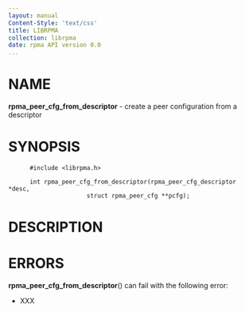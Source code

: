 ```yaml
---
layout: manual
Content-Style: 'text/css'
title: LIBRPMA
collection: librpma
date: rpma API version 0.0
...
```


[comment]: <> (SPDX-License-Identifier: BSD-3-Clause)
[comment]: <> (Copyright 2020, Intel Corporation)

NAME
====

**rpma\_peer\_cfg\_from\_descriptor** - create a peer configuration from
a descriptor

SYNOPSIS
========

          #include <librpma.h>

          int rpma_peer_cfg_from_descriptor(rpma_peer_cfg_descriptor *desc,
                          struct rpma_peer_cfg **pcfg);

DESCRIPTION
===========

ERRORS
======

**rpma\_peer\_cfg\_from\_descriptor**() can fail with the following
error:

-   XXX
